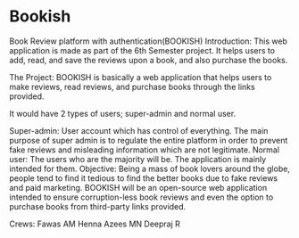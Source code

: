 # Bookish

Book Review platform with authentication(BOOKISH)
Introduction:
This web application is made as part of the 6th Semester project. It helps users to add, read, and save the reviews upon a book, and also purchase the books.

The Project:
BOOKISH  is basically a web application that helps users to make reviews, read reviews, and purchase books through the links provided. 

It would have 2 types of users; super-admin and normal user.

Super-admin: User account which has control of everything. The main purpose of super admin is to regulate the entire platform in order to prevent fake reviews and misleading information which are not legitimate. 
Normal user: The users who are the majority will be. The application is mainly intended for them.
Objective:
Being a mass of book lovers around the globe, people tend to find it tedious to find the better books due to fake reviews and paid marketing. BOOKISH will be an open-source web application intended to ensure corruption-less book reviews and even the option to purchase books from third-party links provided.

Crews:
Fawas AM
Henna Azees MN
Deepraj R
